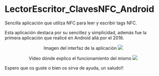 # LectorEscritor_ClavesNFC_Android

Sencilla aplicación que utiliza NFC para leer y escribir tags NFC.

Esta aplicación destaca por su sencillez y simplicidad, además fue la primera aplicación que realicé en Android allá por el 2016.

<p align="center">
Imagen del interfaz de la aplicación
<img src="https://raw.githubusercontent.com/antoniomy82/Intents_tutorial_Youtube/master/capturas/activity2.PNG">
</p>

<p align="center">
Vídeo dónde explico el funcionamiento del mismo
<img src="https://raw.githubusercontent.com/antoniomy82/Intents_tutorial_Youtube/master/capturas/activity2.PNG">
</p>


Espero que os guste o bien os sirva de ayuda, un saludo!!
